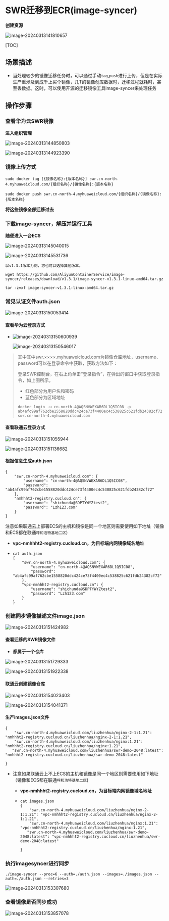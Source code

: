 # SWR迁移到ECR(image-syncer)

**创建资源**

![image-20240313141810657](C:\Users\lmp\AppData\Roaming\Typora\typora-user-images\image-20240313141810657.png)

[TOC]

## 场景描述

- 当处理较少的镜像迁移任务时，可以通过手动`tag`,`push`进行上传，但是在实际生产重涉及到成千上买个镜像，几T的镜像创库数据时，迁移过程就耗时，甚至丢数据。这时，可以使用开源的迁移镜像工具image-syncer来处理任务

## 操作步骤

### 查看华为云SWR镜像

**进入组织管理**

![image-20240313144850803](C:\Users\lmp\AppData\Roaming\Typora\typora-user-images\image-20240313144850803.png)

![image-20240313144923390](C:\Users\lmp\AppData\Roaming\Typora\typora-user-images\image-20240313144923390.png)

### 镜像上传方式

```apl
sudo docker tag [{镜像名称}:{版本名称}] swr.cn-north-4.myhuaweicloud.com/{组织名称}/{镜像名称}:{版本名称}

sudo docker push swr.cn-north-4.myhuaweicloud.com/{组织名称}/{镜像名称}:{版本名称}
```

**将这些镜像全部迁移过去**

### 下载image-syncer，解压并运行工具

**随便进入一台ECS**

![image-20240313145040015](C:\Users\lmp\AppData\Roaming\Typora\typora-user-images\image-20240313145040015.png)

![image-20240313145531736](C:\Users\lmp\AppData\Roaming\Typora\typora-user-images\image-20240313145531736.png)

```apl
以v1.3.1版本为例，您也可以选择其他版本。

wget https://github.com/AliyunContainerService/image-syncer/releases/download/v1.3.1/image-syncer-v1.3.1-linux-amd64.tar.gz

tar -zvxf image-syncer-v1.3.1-linux-amd64.tar.gz
```

### 常见认证文件auth.json

![image-20240313150053414](C:\Users\lmp\AppData\Roaming\Typora\typora-user-images\image-20240313150053414.png)

#### 查看华为云登录方式

- ![image-20240313150600939](C:\Users\lmp\AppData\Roaming\Typora\typora-user-images\image-20240313150600939.png)

  ![image-20240313150546017](C:\Users\lmp\AppData\Roaming\Typora\typora-user-images\image-20240313150546017.png)

> 其中其中swr.××××.myhuaweicloud.com为镜像仓库地址，username、password可以在登录命令中获取，获取方法如下：
>
> 登录SWR控制台，在右上角单击“登录指令”，在弹出的窗口中获取登录指令，如上图所示。
>
> - 红色部分为用户名和密码
> - 蓝色部分为区域地址
>
> ```
> docker login -u cn-north-4@AQSNVWEXAR6DL1Q5IC08 -p ab4afc99af762cbe1558820ddc424ce73f4400ec4c538825c621fdb24382cf72 swr.cn-north-4.myhuaweicloud.com
> ```

#### 查看联通云登录方式

![image-20240313151055944](C:\Users\lmp\AppData\Roaming\Typora\typora-user-images\image-20240313151055944.png)

![image-20240313151136682](C:\Users\lmp\AppData\Roaming\Typora\typora-user-images\image-20240313151136682.png)

#### 根据信息生成auth.json

```apl
{
    "swr.cn-north-4.myhuaweicloud.com": {
        "username": "cn-north-4@AQSNVWEXAR6DL1Q5IC08",
        "password": "ab4afc99af762cbe1558820ddc424ce73f4400ec4c538825c621fdb24382cf72"
    },
    "nmhhht2-registry.cucloud.cn": {
        "username": "shichunda@SDPTYWYZtest2",
        "password": "Lzh123.com"
    }
}
```

注意如果联通云上部署ECS的主机和镜像是同一个地区则需要使用如下地址（镜像和ECS都在联通`呼和浩特基地二区`)

- **vpc-nmhhht2-registry.cucloud.cn，为目标端内网镜像域名地址**

- ```apl
  cat auth.json 
  {
      "swr.cn-north-4.myhuaweicloud.com": {
          "username": "cn-north-4@AQSNVWEXAR6DL1Q5IC08",
          "password": "ab4afc99af762cbe1558820ddc424ce73f4400ec4c538825c621fdb24382cf72"
      },
      "vpc-nmhhht2-registry.cucloud.cn": {
          "username": "shichunda@SDPTYWYZtest2",
          "password": "Lzh123.com"
      }
  }
  ```

  

### 创建同步镜像描述文件image.json

![image-20240313151424982](C:\Users\lmp\AppData\Roaming\Typora\typora-user-images\image-20240313151424982.png)

#### 查看迁移的SWR镜像文件

- **都属于一个仓库**

![image-20240313151729333](C:\Users\lmp\AppData\Roaming\Typora\typora-user-images\image-20240313151729333.png)

![image-20240313151922338](C:\Users\lmp\AppData\Roaming\Typora\typora-user-images\image-20240313151922338.png)

#### 联通云创建镜像仓库

![image-20240313154023403](C:\Users\lmp\AppData\Roaming\Typora\typora-user-images\image-20240313154023403.png)

![image-20240313154041371](C:\Users\lmp\AppData\Roaming\Typora\typora-user-images\image-20240313154041371.png)

#### 生产images.json文件

```apl
{
    "swr.cn-north-4.myhuaweicloud.com/liuzhenhua/nginx-2-1:1.21": "nmhhht2-registry.cucloud.cn/liuzhenhua/nginx-2-1:1.21",
    "swr.cn-north-4.myhuaweicloud.com/liuzhenhua/nginx:1.21": "nmhhht2-registry.cucloud.cn/liuzhenhua/nginx:1.21",
   "swr.cn-north-4.myhuaweicloud.com/liuzhenhua/swr-demo-2048:latest": "nmhhht2-registry.cucloud.cn/liuzhenhua/swr-demo-2048:latest"

}
```

- 注意如果联通云上不上ECS的主机和镜像是同一个地区则需要使用如下地址（镜像和ECS都在联通`呼和浩特基地二区`)

  - **vpc-nmhhht2-registry.cucloud.cn，为目标端内网镜像域名地址**

  - ```apl
    cat images.json 
    {
        "swr.cn-north-4.myhuaweicloud.com/liuzhenhua/nginx-2-1:1.21": "vpc-nmhhht2-registry.cucloud.cn/liuzhenhua/nginx-2-1:1.21",
        "swr.cn-north-4.myhuaweicloud.com/liuzhenhua/nginx:1.21": "vpc-nmhhht2-registry.cucloud.cn/liuzhenhua/nginx:1.21",
       "swr.cn-north-4.myhuaweicloud.com/liuzhenhua/swr-demo-2048:latest": "vpc-nmhhht2-registry.cucloud.cn/liuzhenhua/swr-demo-2048:latest"
    
    }
    
    ```

    

### 执行imagesyncer进行同步

```apl
./image-syncer --proc=6 --auth=./auth.json --images=./images.json --auth=./auth.json --retries=3
```

![image-20240313153307680](C:\Users\lmp\AppData\Roaming\Typora\typora-user-images\image-20240313153307680.png)

### 查看镜像是否同步成功

![image-20240313153857078](C:\Users\lmp\AppData\Roaming\Typora\typora-user-images\image-20240313153857078.png)